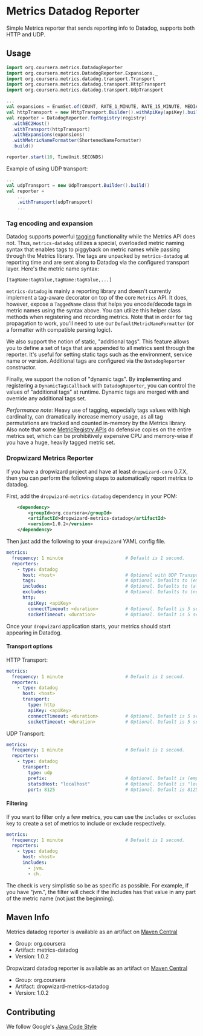 # Metrics Datadog Reporter
Simple Metrics reporter that sends reporting info to Datadog, supports both HTTP and UDP.

## Usage

~~~scala
import org.coursera.metrics.DatadogReporter
import org.coursera.metrics.DatadogReporter.Expansions._
import org.coursera.metrics.datadog.transport.Transport
import org.coursera.metrics.datadog.transport.HttpTransport
import org.coursera.metrics.datadog.transport.UdpTransport

...
val expansions = EnumSet.of(COUNT, RATE_1_MINUTE, RATE_15_MINUTE, MEDIAN, P95, P99)
val httpTransport = new HttpTransport.Builder().withApiKey(apiKey).build()
val reporter = DatadogReporter.forRegistry(registry)
  .withEC2Host()
  .withTransport(httpTransport)
  .withExpansions(expansions)
  .withMetricNameFormatter(ShortenedNameFormatter)
  .build()

reporter.start(10, TimeUnit.SECONDS)
~~~

Example of using UDP transport:

~~~scala
...
val udpTransport = new UdpTransport.Builder().build()
val reporter = 
    ...
    .withTransport(udpTransport)
    ...
~~~

### Tag encoding and expansion

Datadog supports powerful [tagging](http://docs.datadoghq.com/faq/#tagging) 
functionality while the Metrics API does not. Thus, `metrics-datadog` utilizes 
a special, overloaded metric naming syntax that enables tags to piggyback on
metric names while passing through the Metrics library. The tags are unpacked 
by `metrics-datadog` at reporting time and are sent along to Datadog via the
configured transport layer. Here's the metric name syntax:

`[tagName:tagValue,tagName:tagValue,...]`

`metrics-datadog` is mainly a reporting library and doesn't currently 
implement a tag-aware decorator on top of the core `Metrics` API. It
does, however, expose a `TaggedName` class that helps you encode/decode tags in 
metric names using the syntax above. You can utilize this helper class
methods when registering and recording metrics. Note that in order for tag
propagation to work, you'll need to use our `DefaultMetricNameFormatter` 
(or a formatter with compatible parsing logic).

We also support the notion of static, "additional tags". This feature allows 
you to define a set of tags that are appended to all metrics sent through 
the reporter. It's useful for setting static tags such as the 
environment, service name or version. Additional tags are configured via 
the `DatadogReporter` constructor. 

Finally, we support the notion of "dynamic tags". By implementing and 
registering a `DynamicTagsCallback` with `DatadogReporter`, you can control
the values of "additional tags" at runtime. Dynamic tags are merged with 
and override any additional tags set.

*Performance note*: Heavy use of tagging, especially tags values with high 
cardinality, can dramatically increase memory usage, as all tag permutations
are tracked and counted in-memory by the Metrics library. Also note that some
[MetricRegistry APIs](https://github.com/dropwizard/metrics/blob/master/metrics-core/src/main/java/io/dropwizard/metrics/MetricRegistry.java#L376)
do defensive copies on the entire metrics set, which can be prohibitively 
expensive CPU and memory-wise if you have a huge, heavily tagged metric set.

### Dropwizard Metrics Reporter

If you have a dropwizard project and have at least `dropwizard-core` 0.7.X, 
then you can perform the following steps to automatically report metrics to
datadog.

First, add the `dropwizard-metrics-datadog` dependency in your POM:

~~~xml    
    <dependency>
        <groupId>org.coursera</groupId>
        <artifactId>dropwizard-metrics-datadog</artifactId>
        <version>1.0.2</version>
    </dependency>
~~~

Then just add the following to your `dropwizard` YAML config file.

~~~yaml
metrics:
  frequency: 1 minute                       # Default is 1 second.
  reporters:
    - type: datadog
      host: <host>                          # Optional with UDP Transport
      tags:                                 # Optional. Defaults to (empty)
      includes:                             # Optional. Defaults to (all).
      excludes:                             # Optional. Defaults to (none).
      http:
        apiKey: <apiKey>
        connectTimeout: <duration>          # Optional. Default is 5 seconds
        socketTimeout: <duration>           # Optional. Default is 5 seconds
~~~

Once your `dropwizard` application starts, your metrics should start appearing
in Datadog.

#### Transport options

HTTP Transport:

~~~yaml
metrics:
  frequency: 1 minute                       # Default is 1 second.
  reporters:
    - type: datadog
      host: <host>
      transport:
        type: http
        apiKey: <apiKey>
        connectTimeout: <duration>          # Optional. Default is 5 seconds
        socketTimeout: <duration>           # Optional. Default is 5 seconds
~~~

UDP Transport:

~~~yaml
metrics:
  frequency: 1 minute                       # Default is 1 second.
  reporters:
    - type: datadog
      transport:
        type: udp
        prefix:                             # Optional. Default is (empty)
        statsdHost: "localhost"             # Optional. Default is "localhost"
        port: 8125                          # Optional. Default is 8125
~~~

#### Filtering

If you want to filter only a few metrics, you can use the `includes` or 
`excludes` key to create a set of metrics to include or exclude respectively.

~~~yaml
metrics:
  frequency: 1 minute                       # Default is 1 second.
  reporters:
    - type: datadog
      host: <host>
      includes:
        - jvm.
        - ch.
~~~

The check is very simplistic so be as specific as possible. For example, if 
you have "jvm.", the filter will check if the includes has that value in any 
part of the metric name (not just the beginning).

## Maven Info

Metrics datadog reporter is available as an artifact on
[Maven Central](http://search.maven.org/#search%7Cga%7C1%7Cg%3A%22org.coursera%22%20AND%20a%3A%22metrics-datadog%22)

* Group: org.coursera
* Artifact: metrics-datadog
* Version: 1.0.2

Dropwizard datadog reporter is available as an artifact on
[Maven Central](http://search.maven.org/#search%7Cga%7C1%7Cg%3A%22org.coursera%22%20AND%20a%3A%22dropwizard-metrics-datadog%22)

* Group: org.coursera
* Artifact: dropwizard-metrics-datadog
* Version: 1.0.2

## Contributing

We follow Google's [Java Code
Style](https://google-styleguide.googlecode.com/svn/trunk/javaguide.html)
